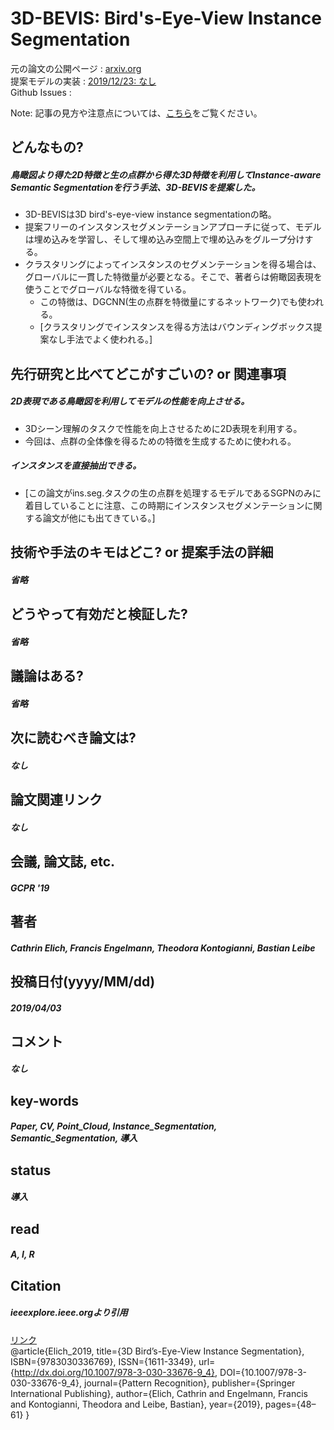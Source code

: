 # 3D-BEVIS: Bird's-Eye-View Instance Segmentation

元の論文の公開ページ : [arxiv.org](https://arxiv.org/pdf/1904.02199.pdf)  
提案モデルの実装 : [2019/12/23: なし]()  
Github Issues : []()  

Note: 記事の見方や注意点については、[こちら](/)をご覧ください。

## どんなもの?
##### 鳥瞰図より得た2D特徴と生の点群から得た3D特徴を利用してInstance-aware Semantic Segmentationを行う手法、3D-BEVISを提案した。
- 3D-BEVISは3D bird's-eye-view instance segmentationの略。
- 提案フリーのインスタンスセグメンテーションアプローチに従って、モデルは埋め込みを学習し、そして埋め込み空間上で埋め込みをグループ分けする。
- クラスタリングによってインスタンスのセグメンテーションを得る場合は、グローバルに一貫した特徴量が必要となる。そこで、著者らは俯瞰図表現を使うことでグローバルな特徴を得ている。
  - この特徴は、DGCNN(生の点群を特徴量にするネットワーク)でも使われる。
  - [クラスタリングでインスタンスを得る方法はバウンディングボックス提案なし手法でよく使われる。]

## 先行研究と比べてどこがすごいの? or 関連事項
##### 2D表現である鳥瞰図を利用してモデルの性能を向上させる。
- 3Dシーン理解のタスクで性能を向上させるために2D表現を利用する。
- 今回は、点群の全体像を得るための特徴を生成するために使われる。

##### インスタンスを直接抽出できる。
- [この論文がins.seg.タスクの生の点群を処理するモデルであるSGPNのみに着目していることに注意、この時期にインスタンスセグメンテーションに関する論文が他にも出てきている。]

## 技術や手法のキモはどこ? or 提案手法の詳細
##### 省略

## どうやって有効だと検証した?
##### 省略

## 議論はある?
##### 省略

## 次に読むべき論文は?
##### なし

## 論文関連リンク
##### なし

## 会議, 論文誌, etc.
##### GCPR '19

## 著者
##### Cathrin Elich, Francis Engelmann, Theodora Kontogianni, Bastian Leibe

## 投稿日付(yyyy/MM/dd)
##### 2019/04/03

## コメント
##### なし

## key-words
##### Paper, CV, Point_Cloud, Instance_Segmentation, Semantic_Segmentation, 導入

## status
##### 導入

## read
##### A, I, R

## Citation
##### ieeexplore.ieee.orgより引用
[リンク](https://ieeexplore.ieee.org/document/8237757)  
@article{Elich_2019,
   title={3D Bird’s-Eye-View Instance Segmentation},
   ISBN={9783030336769},
   ISSN={1611-3349},
   url={http://dx.doi.org/10.1007/978-3-030-33676-9_4},
   DOI={10.1007/978-3-030-33676-9_4},
   journal={Pattern Recognition},
   publisher={Springer International Publishing},
   author={Elich, Cathrin and Engelmann, Francis and Kontogianni, Theodora and Leibe, Bastian},
   year={2019},
   pages={48–61}
}
